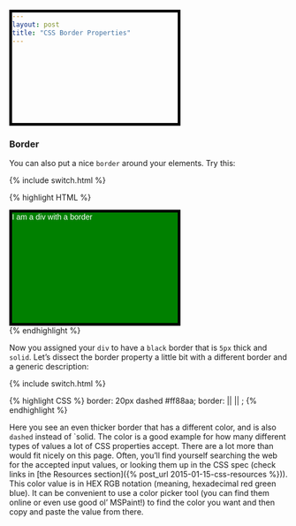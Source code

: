 ```yaml
---
layout: post
title: "CSS Border Properties"
---
```


### Border
You can also put a nice `border` around your elements. Try this:

{% include switch.html %}

{% highlight HTML %}
<head>
<!-- ... -->
  <style>
    div {
      color: white;
      background-color: green;
      width: 300px;
      height: 200px;
      font-family: sans-serif;
      border: 5px solid black;
    }
  </style>
</head>
<body>
  <div>I am a div with a border</div>
</body>
{% endhighlight %}

Now you assigned your `div` to have a `black` border that is `5px` thick and `solid`. Let’s dissect the border property a little bit with a different border and a generic description:

{% include switch.html %}

{% highlight CSS %}
border: 20px dashed #ff88aa;
border: <line-width> || <line-style> || <color>;
{% endhighlight %}

Here you see an even thicker border that has a different color, and is also `dashed` instead of `solid. The color is a good example for how many different types of values a lot of CSS properties accept. There are a lot more than would fit nicely on this page. Often, you’ll find yourself searching the web for the accepted input values, or looking them up in the CSS spec (check links in [the Resources section]({% post_url 2015-01-15-css-resources %})). This color value is in HEX RGB notation (meaning, hexadecimal red green blue). It can be convenient to use a color picker tool (you can find them online or even use good ol’ MSPaint!) to find the color you want and then copy and paste the value from there.
